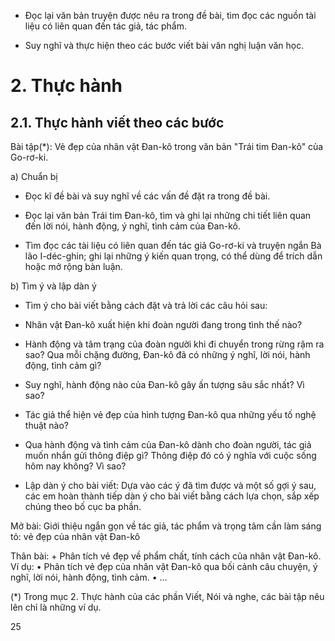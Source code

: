 - Đọc lại văn bản truyện được nêu ra trong đề bài, tìm đọc các nguồn tài liệu có liên quan đến tác giả, tác phẩm.

- Suy nghĩ và thực hiện theo các bước viết bài văn nghị luận văn học.

# 2. Thực hành

## 2.1. Thực hành viết theo các bước

Bài tập(*): Vẻ đẹp của nhân vật Đan-kô trong văn bản "Trái tim Đan-kô" của Go-rơ-ki.

a) Chuẩn bị

- Đọc kĩ đề bài và suy nghĩ về các vấn đề đặt ra trong đề bài.

- Đọc lại văn bản Trái tim Đan-kô, tìm và ghi lại những chi tiết liên quan đến lời nói, hành động, ý nghĩ, tình cảm của Đan-kô.

- Tìm đọc các tài liệu có liên quan đến tác giả Go-rơ-ki và truyện ngắn Bà lão I-déc-ghin; ghi lại những ý kiến quan trọng, có thể dùng để trích dẫn hoặc mở rộng bàn luận.

b) Tìm ý và lập dàn ý

- Tìm ý cho bài viết bằng cách đặt và trả lời các câu hỏi sau:

+ Nhân vật Đan-kô xuất hiện khi đoàn người đang trong tình thế nào?

+ Hành động và tâm trạng của đoàn người khi đi chuyển trong rừng rậm ra sao? Qua mỗi chặng đường, Đan-kô đã có những ý nghĩ, lời nói, hành động, tình cảm gì?

+ Suy nghĩ, hành động nào của Đan-kô gây ấn tượng sâu sắc nhất? Vì sao?

+ Tác giả thể hiện vẻ đẹp của hình tượng Đan-kô qua những yếu tố nghệ thuật nào?

+ Qua hành động và tình cảm của Đan-kô dành cho đoàn người, tác giả muốn nhắn gửi thông điệp gì? Thông điệp đó có ý nghĩa với cuộc sống hôm nay không? Vì sao?

- Lập dàn ý cho bài viết: Dựa vào các ý đã tìm được và một số gợi ý sau, các em hoàn thành tiếp dàn ý cho bài viết bằng cách lựa chọn, sắp xếp chúng theo bố cục ba phần.

Mở bài: Giới thiệu ngắn gọn về tác giả, tác phẩm và trọng tâm cần làm sáng tỏ: vẻ đẹp của nhân vật Đan-kô

Thân bài: + Phân tích vẻ đẹp về phẩm chất, tính cách của nhân vật Đan-kô. Ví dụ:
• Phân tích vẻ đẹp của nhân vật Đan-kô qua bối cảnh câu chuyện, ý nghĩ, lời nói, hành động, tình cảm.
• ...

(*) Trong mục 2. Thực hành của các phần Viết, Nói và nghe, các bài tập nêu lên chỉ là những ví dụ.

25